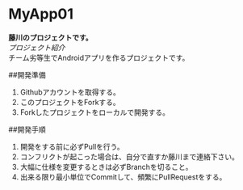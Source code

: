 MyApp01
=======
**藤川のプロジェクトです。**  
*プロジェクト紹介*  
チーム劣等生でAndroidアプリを作るプロジェクトです。  

##開発準備  
1.  Githubアカウントを取得する。  
2.  このプロジェクトをForkする。  
3.  Forkしたプロジェクトをローカルで開発する。  

##開発手順  
1.  開発をする前に必ずPullを行う。  
2.  コンフリクトが起こった場合は、自分で直すか藤川まで連絡下さい。  
3.  大幅に仕様を変更するときは必ずBranchを切ること。  
4.  出来る限り最小単位でCommitして、頻繁にPullRequestをする。  
